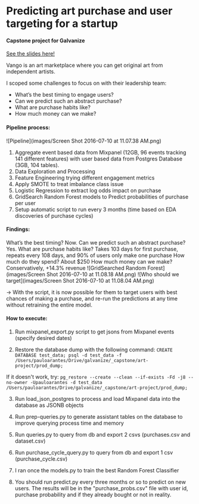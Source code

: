 # Predicting art purchase and user targeting for a startup
#### Capstone project for Galvanize

[See the slides here!](https://github.com/pauloarantes/art-project/blob/master/Presentation/B9-PauloArantes%20v3.pdf)

Vango is an art marketplace where you can get original art from independent artists.

I scoped some challenges to focus on with their leadership team:

- What’s the best timing to engage users?
- Can we predict such an abstract purchase?
- What are purchase habits like?
- How much money can we make?


#### Pipeline process:

![Pipeline](images/Screen Shot 2016-07-10 at 11.07.38 AM.png)
1. Aggregate event based data from Mixpanel (12GB, 96 events tracking 141 different features) with user based data from Postgres Database (3GB, 104 tables).
2. Data Exploration and Processing
3. Feature Engineering trying different engagement metrics
4. Apply SMOTE to treat imbalance class issue
5. Logistic Regression to extract log odds impact on purchase
6. GridSearch Random Forest models to Predict probabilities of purchase per user
7. Setup automatic script to run every 3 months (time based on EDA discoveries of purchase cycles)


#### Findings:
What’s the best timing? Now.
Can we predict such an abstract purchase? Yes.
What are purchase habits like? Takes 103 days for first purchase,
repeats every 108 days, and 90% of users only make one purchase
How much do they spend? About $250
How much money can we make? Conservatively, +14.3% revenue
![GridSearched Random Forest](images/Screen Shot 2016-07-10 at 11.08.18 AM.png)
![Who should we target](images/Screen Shot 2016-07-10 at 11.08.04 AM.png)



-> With the script, it is now possible for them to target users with best chances of making a purchase, and re-run the predictions at any time without retraining the entire model.


#### How to execute:
1) Run mixpanel_export.py script to get jsons from Mixpanel events (specify desired dates)

2) Restore the database dump with the following command:
    `CREATE DATABASE test_data;
    psql -d test_data -f /Users/pauloarantes/Drive/galvanize/_capstone/art-project/prod_dump;`

  If it doesn't work, try:
    `pg_restore --create --clean --if-exists -Fd -j8 --no-owner -Upauloarantes -d test_data /Users/pauloarantes/Drive/galvanize/_capstone/art-project/prod_dump;`

3) Run load_json_postgres to process and load Mixpanel data into the database as JSONB objects

4) Run prep-queries.py to generate assistant tables on the database to improve querying process time and memory

5) Run queries.py to query from db and export 2 csvs (purchases.csv and dataset.csv)

6) Run purchase_cycle_query.py to query from db and export 1 csv (purchase_cycle.csv)

7) I ran once the models.py to train the best Random Forest Classifier

8) You should run predict.py every three months or so to predict on new users. The results will be in the "purchase_probs.csv" file with user id, purchase probability and if they already bought or not in reality.
